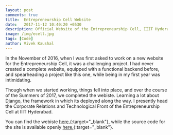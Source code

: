 ```yaml
---
layout: post
comments: true
title:  Entrepreneurship Cell Website
date:   2017-11-12 10:40:20 +0530
description: Official Website of the Entrepreneurship Cell, IIIT Hyderabad
image: /img/ecell.jpg
tags: [Code]
author: Vivek Kaushal
---
```

In the November of 2016, when I was first asked to work on a new website for the Entrepreneurship Cell, it was a challenging project. I had never created a complete website, equipped with a functional backend before, and spearheading a project like this one, while being in my first year was intimidating.

Though when we started working, things fell into place, and over the course of the Summers of 2017, we completed the webiste. Learning a lot about Django, the framework in which its deployed along the way. I presently head the Corporate Relations and Technological Front of the Entrepreneurship Cell at IIIT Hyderabad.

You can find the webiste [here.][website]{:target="_blank"}, while the source code for the site is available openly [here.][github]{:target="_blank"}.

[website]: https://ecell.iiit.ac.in
[github]: https://github.com/gokulbnr/E-Cell-Website


<!-- Declaring images
![Yosh Ginsu]({{site.baseurl}}/assets/img/yosh-ginsu.jpg) -->
